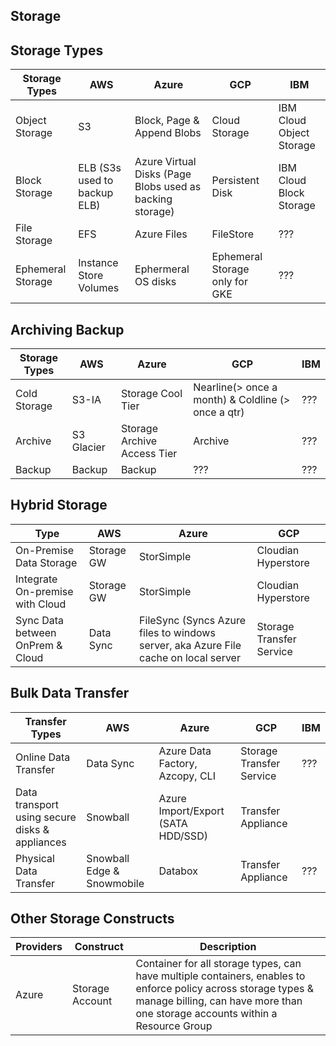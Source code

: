 ## Storage

## Storage Types


| Storage Types| AWS | Azure | GCP | IBM |
|----------------------------|-----|-------|-----|-----|
| Object Storage| S3 | Block, Page & Append Blobs | Cloud Storage | IBM Cloud Object Storage|
| Block Storage| ELB (S3s used to backup ELB) |  Azure Virtual Disks (Page Blobs used as backing storage)| Persistent Disk | IBM Cloud Block Storage|
| File Storage| EFS | Azure Files | FileStore | ???|
| Ephemeral Storage| Instance Store Volumes | Ephermeral OS disks | Ephemeral Storage only for GKE | ???|


## Archiving Backup
| Storage Types| AWS | Azure | GCP | IBM |
|----------------------------|-----|-------|-----|-----|
| Cold Storage| S3-IA | Storage Cool Tier | Nearline(> once a month) & Coldline (> once a qtr) | ???|
| Archive| S3 Glacier | Storage Archive Access Tier| Archive | ???|
| Backup| Backup | Backup | ??? | ???|

## Hybrid Storage

| Type| AWS | Azure | GCP |
|----------------------------|-----|-------|-----|
| On-Premise Data Storage| Storage GW | StorSimple| Cloudian Hyperstore | 
| Integrate On-premise with Cloud| Storage GW | StorSimple| Cloudian Hyperstore | 
| Sync Data between OnPrem & Cloud| Data Sync| FileSync (Syncs Azure files to windows server, aka Azure File cache on local server | Storage Transfer Service | 

## Bulk Data Transfer

| Transfer Types| AWS | Azure | GCP | IBM |
|----------------------------|-----|-------|-----|-----|
| Online Data Transfer|  Data Sync | Azure Data Factory, Azcopy, CLI| Storage Transfer Service | ???|
| Data transport using secure disks & appliances |  Snowball| Azure Import/Export (SATA HDD/SSD)| Transfer Appliance|    |
| Physical Data Transfer| Snowball Edge & Snowmobile |  Databox | Transfer Appliance | ???|


## Other Storage Constructs

| Providers| Construct | Description|
|----------------------------|-----|-------|
| Azure| Storage Account| Container for all storage types, can have multiple containers, enables to enforce policy across storage types & manage billing, can have more than one storage accounts within a Resource Group |
